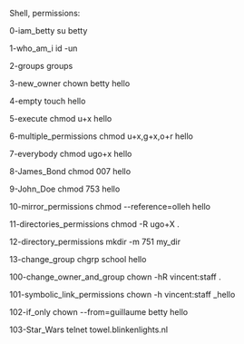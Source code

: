 Shell, permissions:

0-iam_betty
su betty

1-who_am_i
id -un

2-groups
groups

3-new_owner
chown betty hello

4-empty
touch hello

5-execute
chmod u+x hello

6-multiple_permissions
chmod u+x,g+x,o+r hello

7-everybody
chmod ugo+x hello

8-James_Bond
chmod 007 hello

9-John_Doe
chmod 753 hello

10-mirror_permissions
chmod --reference=olleh hello

11-directories_permissions
chmod -R ugo+X .

12-directory_permissions
mkdir -m 751 my_dir

13-change_group
chgrp school hello

100-change_owner_and_group
chown -hR vincent:staff .

101-symbolic_link_permissions
chown -h vincent:staff _hello

102-if_only
chown --from=guillaume betty hello

103-Star_Wars
telnet towel.blinkenlights.nl
